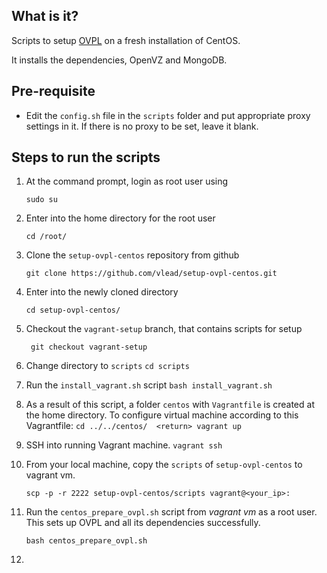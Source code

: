 What is it?
-----------

Scripts to setup [OVPL](https://github.com/vlead/ovpl)
on a fresh installation of CentOS.

It installs the dependencies, OpenVZ and MongoDB.


Pre-requisite
-------------

- Edit the ```config.sh``` file in the ```scripts``` folder and put appropriate
  proxy settings in it. If there is no proxy to be set, leave it blank.


Steps to run the scripts
-------

1. At the command prompt, login as root user using
      ``` 
      sudo su
      ```
 
2. Enter into the home directory for the root user
      ``` 
      cd /root/
      ```

3. Clone the ```setup-ovpl-centos``` repository from github
      ```       
      git clone https://github.com/vlead/setup-ovpl-centos.git 
      ```
      
4. Enter into the newly cloned directory
      ```       
      cd setup-ovpl-centos/
      ```

5. Checkout the  ```vagrant-setup``` branch, that contains scripts for setup
      ```      
       git checkout vagrant-setup
      ```

6. Change directory to ```scripts```
        ```
        cd scripts
        ```

7. Run the ```install_vagrant.sh``` script
        ```
        bash install_vagrant.sh
        ```

8. As a result of this script, a folder ```centos``` with ```Vagrantfile``` is created at the home directory. 
   To configure virtual machine according to this Vagrantfile:
       ```
        cd ../../centos/  <return>
        vagrant up
       ```
  
9. SSH into running Vagrant machine.
        ```
        vagrant ssh
        ```

10. From your local machine, copy the ```scripts``` of ```setup-ovpl-centos``` to vagrant vm.
       ```
       scp -p -r 2222 setup-ovpl-centos/scripts vagrant@<your_ip>:
       ```

11. Run the ```centos_prepare_ovpl.sh``` script from *vagrant vm* as a root user. This sets up OVPL and all its dependencies successfully.
       ```       
       bash centos_prepare_ovpl.sh
       ```

12. 


